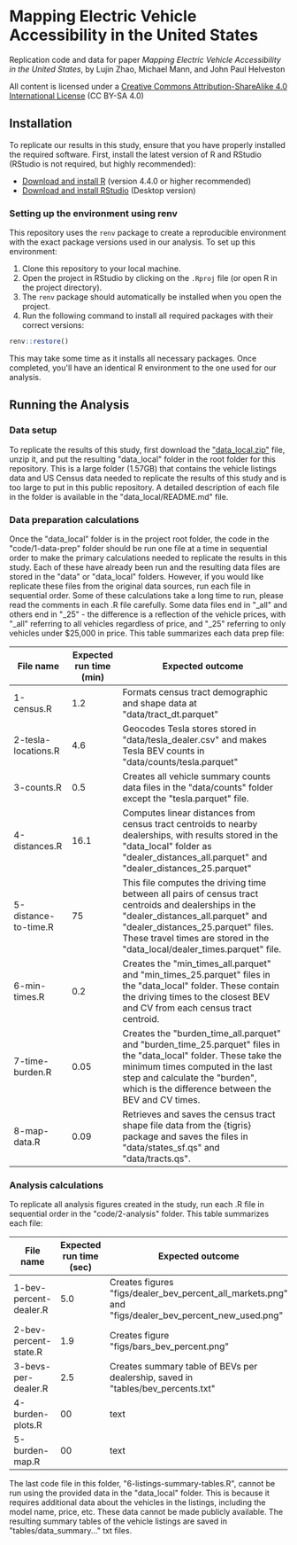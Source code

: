 # Mapping Electric Vehicle Accessibility in the United States

Replication code and data for paper *Mapping Electric Vehicle Accessibility in the United States*, by Lujin Zhao, Michael Mann, and John Paul Helveston

All content is licensed under a [Creative Commons Attribution-ShareAlike 4.0 International License](https://creativecommons.org/licenses/by-sa/4.0/) (CC BY-SA 4.0)

## Installation

To replicate our results in this study, ensure that you have properly installed the required software. First, install the latest version of R and RStudio (RStudio is not required, but highly recommended):
- [Download and install R](https://cloud.r-project.org) (version 4.4.0 or higher recommended)
- [Download and install RStudio](https://rstudio.com/products/rstudio/download/) (Desktop version)

### Setting up the environment using renv

This repository uses the `renv` package to create a reproducible environment with the exact package versions used in our analysis. To set up this environment:

1. Clone this repository to your local machine.
2. Open the project in RStudio by clicking on the `.Rproj` file (or open R in the project directory).
3. The `renv` package should automatically be installed when you open the project.
4. Run the following command to install all required packages with their correct versions:

```r
renv::restore()
```

This may take some time as it installs all necessary packages. Once completed, you'll have an identical R environment to the one used for our analysis.

## Running the Analysis

### Data setup

To replicate the results of this study, first download the ["data_local.zip"](https://filedn.com/lYURdAnVcCykBHec07i0c6j/ev-accessibility-2025/data_local.zip) file, unzip it, and put the resulting "data_local" folder in the root folder for this repository. This is a large folder (1.57GB) that contains the vehicle listings data and US Census data needed to replicate the results of this study and is too large to put in this public repository. A detailed description of each file in the folder is available in the "data_local/README.md" file.

### Data preparation calculations

Once the "data_local" folder is in the project root folder, the code in the "code/1-data-prep" folder should be run one file at a time in sequential order to make the primary calculations needed to replicate the results in this study. Each of these have already been run and the resulting data files are stored in the "data" or "data_local" folders. However, if you would like replicate these files from the original data sources, run each file in sequential order. Some of these calculations take a long time to run, please read the comments in each .R file carefully. Some data files end in "_all" and others end in "_25" - the difference is a reflection of the vehicle prices, with "_all" referring to all vehicles regardless of price, and "_25" referring to only vehicles under $25,000 in price. This table summarizes each data prep file:

File name | Expected run time (min) | Expected outcome
----------|-------------------|--------------------
1-census.R | 1.2 | Formats census tract demographic and shape data at "data/tract_dt.parquet"
2-tesla-locations.R | 4.6 | Geocodes Tesla stores stored in "data/tesla_dealer.csv" and makes Tesla BEV counts in "data/counts/tesla.parquet"
3-counts.R | 0.5 | Creates all vehicle summary counts data files in the "data/counts" folder except the "tesla.parquet" file.
4-distances.R | 16.1 | Computes linear distances from census tract centroids to nearby dealerships, with results stored in the "data_local" folder as "dealer_distances_all.parquet" and "dealer_distances_25.parquet"
5-distance-to-time.R | 75 | This file computes the driving time between all pairs of census tract centroids and dealerships in the "dealer_distances_all.parquet" and "dealer_distances_25.parquet" files. These travel times are stored in the  "data_local/dealer_times.parquet" file.
6-min-times.R | 0.2 | Creates the "min_times_all.parquet" and "min_times_25.parquet" files in the "data_local" folder. These contain the driving times to the closest BEV and CV from each census tract centroid.
7-time-burden.R | 0.05 | Creates the "burden_time_all.parquet" and "burden_time_25.parquet" files in the "data_local" folder. These take the minimum times computed in the last step and calculate the "burden", which is the difference between the BEV and CV times.
8-map-data.R | 0.09 | Retrieves and saves the census tract shape file data from the {tigris} package and saves the files in "data/states_sf.qs" and "data/tracts.qs".

### Analysis calculations

To replicate all analysis figures created in the study, run each .R file in sequential order in the "code/2-analysis" folder. This table summarizes each file:

File name | Expected run time (sec) | Expected outcome
----------|-------------------|--------------------
1-bev-percent-dealer.R | 5.0 | Creates figures "figs/dealer_bev_percent_all_markets.png" and "figs/dealer_bev_percent_new_used.png"
2-bev-percent-state.R | 1.9 | Creates figure "figs/bars_bev_percent.png"
3-bevs-per-dealer.R | 2.5 | Creates summary table of BEVs per dealership, saved in "tables/bev_percents.txt"
4-burden-plots.R | 00 | text
5-burden-map.R | 00 | text

The last code file in this folder, "6-listings-summary-tables.R", cannot be run using the provided data in the "data_local" folder. This is because it requires additional data about the vehicles in the listings, including the model name, price, etc. These data cannot be made publicly available. The resulting summary tables of the vehicle listings are saved in "tables/data_summary..." txt files.
